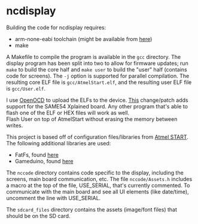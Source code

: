 # ncdisplay

Building the code for ncdisplay requires:
* arm-none-eabi toolchain (might be available from [here](https://developer.arm.com/open-source/gnu-toolchain/gnu-rm/downloads))
* make
  
A Makefile to compile the program is available in the ```gcc``` directory. The display program has been split into two to allow for firmware updates; run ```make``` to build the core half and ```make user``` to build the "user" half (contains code for screens).  The ```-j``` option is supported for parallel compilation. The resulting core ELF file is ```gcc/AtmelStart.elf```, and the resulting user ELF file is ```gcc/User.elf```.
  
I use [OpenOCD](http://openocd.org/) to upload the ELFs to the device. [This](http://openocd.zylin.com/#/c/4272/) change/patch adds support for the SAME54 Xplained board. Any other program that's able to flash one of the ELF or HEX files will work as well.  
Flash User on top of AtmelStart without erasing the memory between writes.  

This project is based off of configuration files/libraries from [Atmel START](https://start.atmel.com).
The following additional libraries are used:
* FatFs, found [here](http://elm-chan.org/fsw/ff/00index_e.html)
* Gameduino, found [here](http://excamera.com/sphinx/gameduino2/code.html)
  
The ```nccode``` directory contains code specific to the display, including the screens, main board communication, etc. The file ```nccode/Assets.h``` includes a macro at the top of the file, USE_SERIAL, that's currently commented. To communicate with the main board and see all UI elements (like date/time), uncomment the line with USE_SERIAL.  

The ```sdcard_files``` directory contains the assets (image/font files) that should be on the SD card.

